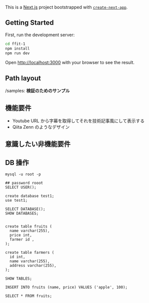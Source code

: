 This is a [Next.js](https://nextjs.org/) project bootstrapped with [`create-next-app`](https://github.com/vercel/next.js/tree/canary/packages/create-next-app).

## Getting Started

First, run the development server:

```bash
cd ffit-1
npm install
npm run dev
```

Open [http://localhost:3000](http://localhost:3000) with your browser to see the result.

## Path layout

/samples: **検証のためのサンプル**

## 機能要件

- Youtube URL から字幕を取得してそれを技術記事風にして表示する
- Qiita Zenn のようなデザイン

## 意識したい非機能要件

## DB 操作

```
mysql -u root -p

## password rooot
SELECT USER();

create database test1;
use test1;

SELECT DATABASE();
SHOW DATABASES;


create table fruits (
  name varchar(255),
  price int,
  farmer id ,
);

create table farmers (
  id int,
  name varchar(255),
  address varchar(255),
);

SHOW TABLES;

INSERT INTO fruits (name, price) VALUES ('apple', 100);

SELECT * FROM fruits;

```
